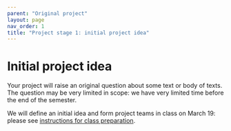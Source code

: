```yaml
---
parent: "Original project"
layout: page
nav_order: 1
title: "Project stage 1: initial project idea"
---
```



# Initial project idea

Your project will raise an original question about some text or body of texts. The question may be very limited in scope: we have very limited time before the end of the semester. 

We will define an initial idea and form project teams in class on March 19:  please see [instructions for class preparation](../../classes/project-ideas/).